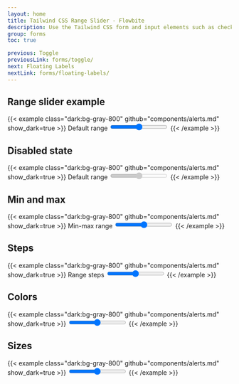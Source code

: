```yaml
---
layout: home
title: Tailwind CSS Range Slider - Flowbite
description: Use the Tailwind CSS form and input elements such as checkboxes, radios, textarea, text inputs to collect information from users with Flowbite
group: forms
toc: true

previous: Toggle
previousLink: forms/toggle/
next: Floating Labels
nextLink: forms/floating-labels/
---
```


## Range slider example

{{< example class="dark:bg-gray-800" github="components/alerts.md" show_dark=true >}}
<label for="default-range" class="block mb-2 text-sm font-medium text-gray-900 dark:text-gray-300">Default range</label>
<input id="default-range" type="range" value="50" class="w-full h-2 bg-gray-200 rounded-lg appearance-none cursor-pointer dark:bg-gray-700">
{{< /example >}}

## Disabled state

{{< example class="dark:bg-gray-800" github="components/alerts.md" show_dark=true >}}
<label for="disabled-range" class="block mb-2 text-sm font-medium text-gray-900 dark:text-gray-300">Default range</label>
<input id="disabled-range" type="range" value="50" class="w-full h-2 bg-gray-200 rounded-lg appearance-none cursor-pointer dark:bg-gray-700" disabled>
{{< /example >}}

## Min and max

{{< example class="dark:bg-gray-800" github="components/alerts.md" show_dark=true >}}
<label for="minmax-range" class="block mb-2 text-sm font-medium text-gray-900 dark:text-gray-300">Min-max range</label>
<input id="minmax-range" type="range" min="0" max="10" value="5" class="w-full h-2 bg-gray-200 rounded-lg appearance-none cursor-pointer dark:bg-gray-700">
{{< /example >}}

## Steps

{{< example class="dark:bg-gray-800" github="components/alerts.md" show_dark=true >}}
<label for="steps-range" class="block mb-2 text-sm font-medium text-gray-900 dark:text-gray-300">Range steps</label>
<input id="steps-range" type="range" min="0" max="5" value="2.5" step="0.5" class="w-full h-2 bg-gray-200 rounded-lg appearance-none cursor-pointer dark:bg-gray-700">
{{< /example >}}

## Colors

{{< example class="dark:bg-gray-800" github="components/alerts.md" show_dark=true >}}
<input type="range" min="0" max="5" value="2.5" step="0.5" class="w-full h-2 bg-gray-200 rounded-lg appearance-none cursor-pointer dark:bg-gray-700">
{{< /example >}}

## Sizes

{{< example class="dark:bg-gray-800" github="components/alerts.md" show_dark=true >}}
<input type="range" min="0" max="5" value="2.5" step="0.5" class="w-full h-2 bg-gray-200 rounded-lg appearance-none cursor-pointer dark:bg-gray-700">
{{< /example >}}
